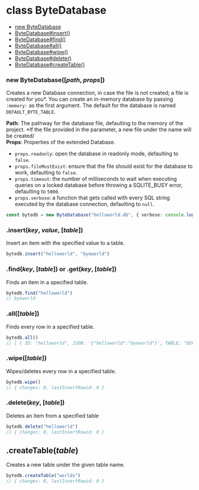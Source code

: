# class ByteDatabase
- [new ByteDatabase](#new-bytedatabasepath-props)
- [ByteDatabase#insert()](#insertkey-value-table)
- [ByteDatabase#find()](#findkey-table)
- [ByteDatabase#all()](#alltable)
- [ByteDatabase#wipe()](#wipetable)
- [ByteDatabase#delete()](#deletekey-table)
- [ByteDatabase#createTable()](#.createTable())

### new ByteDatabase([*path*, *props*])
Creates a new Database connection, in case the file is not created; a file is created for you*.
You can create an in-memory database by passing `:memory:` as the first argument.
The default for the database is named `DEFAULT_BYTE_TABLE`.

<b>Path</b>: The pathway for the database file, defaulting to the memory of the project. \*If the file provided in the parameter, a new file under the name will be created/<br>
<b>Props</b>: Properties of the extended Database. <br>
- `props.readonly`: open the database in readonly mode, defaulting to `false`.
- `props.fileMustExist`: ensure that the file should exist for the database to work, defaulting to `false`.
- `props.timeout`: the number of milliseconds to wait when executing queries on a locked database before throwing a SQLITE_BUSY error, defaulting to `5000`.
- `props.verbose`: a function that gets called with every SQL string executed by the database connection, defaulting to `null`.
```ts
const bytedb = new ByteDatabase("helloworld.db", { verbose: console.log, timeout: 10000 })
```
### .insert(*key*, *value*, [*table*])
Insert an item with the specified value to a table.<br>
```ts
bytedb.insert("helloworld", "byeworld")
```

### .find(*key*, [*table*]) or .get(*key*, [*table*])
Finds an item in a specified table.<br>
```ts
bytedb.find("helloworld")
// byeworld
```

### .all([*table*])
Finds every row in a specified table.<br>
```ts
bytedb.all() 
// [ { ID: "helloworld", JSON: '{"helloworld":"byeworld"}', TABLE: "DEFAULT_BYTE_TABLE" } ]
```

### .wipe([*table*])
Wipes/deletes every row in a specified table.<br>
```ts
bytedb.wipe() 
// { changes: 0, lastInsertRowid: 0 }
```

### .delete(*key*, [*table*])
Deletes an item from a specified table
```ts
bytedb.delete("helloworld")
// { changes: 0, lastInsertRowid: 0 }
```

## .createTable(*table*)
Creates a new table under the given table name.
```ts
bytedb.createTable("worlds")
// { changes: 0, lastInsertRowid: 0 }
```
```

